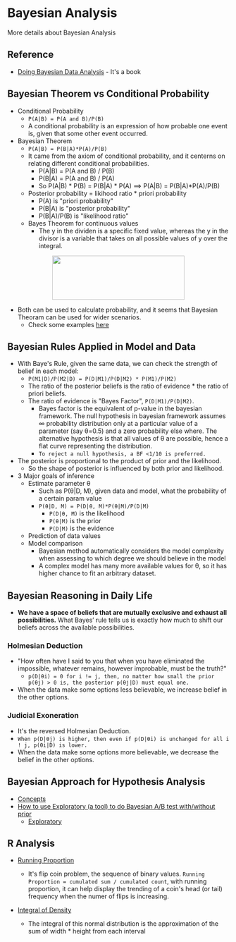 # Bayesian Analysis

More details about Bayesian Analysis


## Reference
* [Doing Bayesian Data Analysis][2] - It's a book

## Bayesian Theorem vs Conditional Probability
* Conditional Probability
  * `P(A|B) = P(A and B)/P(B)`
  * A conditional probability is an expression of how probable one event is, given that some other event occurred.
* Bayesian Theorem
  * `P(A|B) = P(B|A)*P(A)/P(B)`
  * It came from the axiom of conditional probability, and it centerns on relating different conditional probabilities.
    * P(A|B) = P(A and B) / P(B)
    * P(B|A) = P(A and B) / P(A)
    * So P(A|B) * P(B) = P(B|A) * P(A) ==> P(A|B) = P(B|A)*P(A)/P(B)
  * Posterior probability = likihood ratio * priori probability
    * P(A) is "priori probability"
    * P(B|A) is "posterior probability"
    * P(B|A)/P(B) is "likelihood ratio"
  * Bayes Theorem for continuous values
    * The y in the dividen is a specific fixed value, whereas the y in the divisor is a variable that takes on all possible values of y over the integral.
<p align="center">
<img src="https://github.com/hanhanwu/Hanhan_Data_Science_Practice/blob/master/Applied_Statistics/Learning_Notes/images/continuous_bayes.PNG" width="300" height="100" />
</p>
  
* Both can be used to calculate probability, and it seems that Bayesian Theoram can be used for wider scenarios.
  * Check some examples [here][7]

## Bayesian Rules Applied in Model and Data
* With Baye's Rule, given the same data, we can check the strength of belief in each model:
  * `P(M1|D)/P(M2|D) = P(D|M1)/P(D|M2) * P(M1)/P(M2)`
  * The ratio of the posterior beliefs is the ratio of evidence * the ratio of priori beliefs.
  * The ratio of evidence is "Bayes Factor", `P(D|M1)/P(D|M2)`.
    * Bayes factor is the equivalent of p-value in the bayesian framework. The null hypothesis in bayesian framework assumes ∞ probability distribution only at a particular value of a parameter (say θ=0.5) and a zero probability else where. The alternative hypothesis is that all values of θ are possible, hence a flat curve representing the distribution.
    * `To reject a null hypothesis, a BF <1/10 is preferred.`
* The posterior is proportional to the product of prior and the likelihood.
  * So the shape of posterior is influenced by both prior and likelihood.
* 3 Major goals of inference
  * Estimate parameter θ
    * Such as P(θ|D, M), given data and model, what the probability of a certain param value
    * `P(θ|D, M) = P(D|θ, M)*P(θ|M)/P(D|M)`
      * `P(D|θ, M)` is the likelihood
      * `P(θ|M)` is the prior
      * `P(D|M)` is the evidence
  * Prediction of data values
  * Model comparison
    * Bayesian method automatically considers the model complexity when assessing to which degree we should believe in the model
    * A complex model has many more available values for θ, so it has higher chance to fit an arbitrary dataset.
    
## Bayesian Reasoning in Daily Life
* <b>We have a space of beliefs that are mutually exclusive and exhaust all possibilities.</b> What Bayes’ rule tells us is exactly how much to shift our beliefs across the available possibilities.
### Holmesian Deduction
  * "How often have I said to you that when you have eliminated the impossible, whatever remains, however improbable, must be the truth?"
    * `p(D|θi) = 0 for i != j, then, no matter how small the prior p(θj) > 0 is, the posterior p(θj|D) must equal one.`
  * When the data make some options less believable, we increase belief in the other options.
### Judicial Exoneration
  * It's the reversed Holmesian Deduction.
  * `When p(D|θj) is higher, then even if p(D|θi) is unchanged for all i ! j, p(θi|D) is lower.`
  * When the data make some options more believable, we decrease the belief in the other options.

## Bayesian Approach for Hypothesis Analysis
* [Concepts][4]
* [How to use Exploratory (a tool) to do Bayesian A/B test with/without prior][5]
  * [Exploratory][6]

## R Analysis
* [Running Proportion][1]
  * It's flip coin problem, the sequence of binary values. `Running Proportion = cumulated sum / cumulated count`, with running proportion, it can help display the trending of a coin's head (or tail) frequency when the numer of flips is increasing.
  
* [Integral of Density][3]
  * The integral of this normal distribution is the approximation of the sum of width * height from each interval


[1]:https://github.com/hanhanwu/Hanhan_Data_Science_Practice/blob/master/Applied_Statistics/Learning_Notes/bayesian_analysis/bayesian_running_proportion.R
[2]:https://www.amazon.com/Doing-Bayesian-Data-Analysis-Tutorial/dp/0123814855/ref=cm_cr_arp_d_product_top?ie=UTF8
[3]:https://github.com/hanhanwu/Hanhan_Data_Science_Practice/blob/master/Applied_Statistics/Learning_Notes/bayesian_analysis/bayesian_integralOfdensity.R
[4]:https://github.com/hanhanwu/Hanhan_Data_Science_Practice/blob/master/Applied_Statistics/Learning_Notes/bayesian_analysis/Bayesian_Approaches_for%20Hypothesis_Tests.md
[5]:https://blog.exploratory.io/an-introduction-to-bayesian-a-b-testing-in-exploratory-cb5a7ad80963
[6]:https://exploratory.io/?utm_campaign=ab_test&utm_medium=blog&utm_source=medium
[7]:https://brilliant.org/wiki/bayes-theorem/
